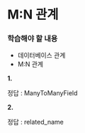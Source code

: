# M:N 관계

### 학습해야 할 내용

- 데이터베이스 관계
- M:N 관계

**1.** 

정답 : ManyToManyField

**2.**

정답 : related_name

